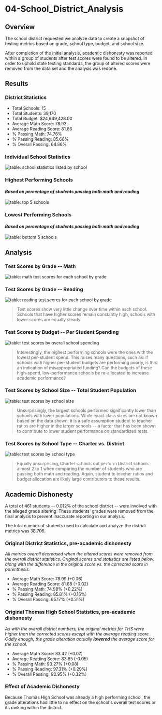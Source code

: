 # 04-School_District_Analysis

## Overview
The school district requested we analyze data to create a snapshot of testing metrics based on grade, school type, budget, and school size. 

After completion of the initial analysis, academic dishonesty was reported within a group of students after test scores were found to be altered. In order to uphold state testing standards, the group of altered scores were removed from the data set and the analysis was redone. 

## Results
### District Statistics
* Total Schools: 15
* Total Students: 39,170
* Total Budget: $24,649,428.00
* Average Math Score: 78.93
* Average Reading Score: 81.86
* % Passing Math: 74.76%
* % Passing Reading: 85.66%
* % Overall Passing: 64.86%

### Individual School Statistics
![table: school statistics listed by school](img/overall-stats.png)

### Highest Performing Schools
#### *Based on percentage of students passing __both__ math and reading*
![table: top 5 schools](img/perf-top.png)

### Lowest Performing Schools
#### *Based on percentage of students passing __both__ math and reading*
![table: bottom 5 schools](img/perf-low.png)

## Analysis 
### Test Scores by Grade -- Math
![table: math test scores for each school by grade](img/math-by-grade.png)

### Test Scores by Grade -- Reading
![table: reading test scores for each school by grade](img/read-by-grade.png)

> Test scores show very little change over time within each school. Schools that have higher scores remain constantly high, schools with lower scores are equally steady. 

### Test Scores by Budget -- Per Student Spending
![table: test scores by overall school spending](img/spend.png)

> Interestingly, the highest performing schools were the ones with the lowest per-student spend. This raises many questions, such as: if schools with higher per-student budgets are performing poorly, is this an indication of misappropriated funding? Can the budgets of these high-spend, low-performance schools be re-allocated to increase academic performance? 

### Test Scores by School Size -- Total Student Population
![table: test scores by school size](img/size.png)

> Unsurprisingly, the largest schools performed significantly lower than schools with lower populations. While exact class sizes are not known based on the data shown, it is a safe assumption student to teacher ratios are higher in the larger schools -- a factor that has been shown to contribute to lower student performance on standardized tests. 

### Test Scores by School Type -- Charter vs. District
![table: test scores by school type](img/type.png)

> Equally unsurprising, Charter schools out perform District schools almost 2 to 1 when comparing the number of students who are passing both math and reading. Again, student to teacher ratios and budget allocation are likely large contributors to these results. 

## Academic Dishonesty
A total of 461 students -- 0.012% of the school district -- were involved with the alleged grade altering. These students' grades were removed from the final analysis to prevent inaccurate reporting in our analysis. 

The total number of students used to calculate and analyze the district metrics was 38,709. 

### Original District Statistics, pre-academic dishonesty
*All metrics overall decreased when the altered scores were removed from the overall district statistics. Original scores and statistics are listed below, along with the difference in the original score vs. the corrected score in parenthesis.*

* Average Math Score: 78.99 (+0.06)
* Average Reading Score: 81.88 (+0.02)
* % Passing Math: 74.98% (+0.22%)
* % Passing Reading: 85.81% (+0.15%)
* % Overall Passing: 65.17% (+0.31%)

### Original Thomas High School Statistics, pre-academic dishonesty
*As with the overall district numbers, the original metrics for THS were higher than the corrected scores except with the average reading score. Oddly enough, the grade alteration actually __lowered__ the average score for the school.*

* Average Math Score: 83.42 (+0.07)
* Average Reading Score: 83.85 (-0.05)
* % Passing Math: 93.27% (+0.08)
* % Passing Reading: 97.31% (+0.29%)
* % Overall Passing: 90.95% (+0.32%)

### Effect of Academic Dishonesty 
Because Thomas High School was already a high performing school, the grade alterations had little to no effect on the school's overall test scores or its ranking within the district. 
